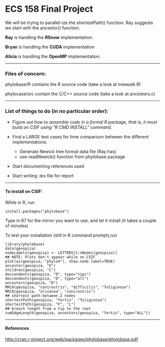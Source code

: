 # ECS 158 Final Project #

We will be trying to parallel-ize the shortestPath() function. Ray suggests we start with the ancestor() function.

**Ray** is handling the **RSnow** implementation.

**Bryan** is handling the **CUDA** implementation

**Alicia** is handling the **OpenMP** implementation.

------

### Files of concern: ###
phylobase/R contains the R source code (take a look at treewalk.R)

phylocase/src contain the C/C++ source code (take a look at ancestors.c)

------
### List of things to do (in no particular order): ###

* Figure out how to *assemble code in a formal R package, that is, it must build on CSIF using "R CMD INSTALL" command*.

* Find a LARGE test cases for time comparison between the different implementations.
	* Generate Newick tree format data file (Ray has)
	* use readNewick() function from phylobase package

* Start documenting references used 

* Start writing .tex file for report

------

#### To install on CSIF:  ####

While in R, run 

	install.packages("phylobase")

Type in 87 for the mirror you want to use, and let it install (it takes a couple of minutes)

To test your installation (still in R command prompt),run

	library(phylobase)
	data(geospiza)
	nodeLabels(geospiza) <- LETTERS[1:nNodes(geospiza)]
	## NOTE: Plots don't appear while on CSIF
	plot(as(geospiza, "phylo4"), show.node.label=TRUE)
	ancestor(geospiza, "E")
	children(geospiza, "C")
	descendants(geospiza, "D", type="tips")
	descendants(geospiza, "D", type="all")
	ancestors(geospiza, "D")
	MRCA(geospiza, "conirostris", "difficilis", "fuliginosa")
	MRCA(geospiza, "olivacea", "conirostris")
	## shortest path between 2 nodes
	shortestPath(geospiza, "fortis", "fuliginosa")
	shortestPath(geospiza, "F", "L")
	## branch length from a tip to the root
	sumEdgeLength(geospiza, ancestors(geospiza, "fortis", type="ALL"))


------

#### References  ####

http://cran.r-project.org/web/packages/phylobase/phylobase.pdf
